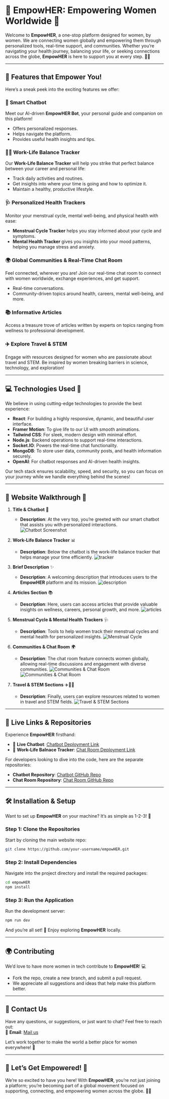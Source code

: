 # 🌸 **EmpowHER: Empowering Women Worldwide** 🌸

Welcome to **EmpowHER**, a one-stop platform designed for women, by women. We are connecting women globally and empowering them through personalized tools, real-time support, and communities. Whether you’re navigating your health journey, balancing your life, or seeking connections across the globe, **EmpowHER** is here to support you at every step. 💪✨

---

## 🚀 **Features that Empower You!**

Here’s a sneak peek into the exciting features we offer:

### 🤖 **Smart Chatbot**  
Meet our AI-driven **EmpowHER Bot**, your personal guide and companion on this platform!  
- Offers personalized responses.  
- Helps navigate the platform.
- Provides useful health insights and tips.

### 🧘‍♀️ **Work-Life Balance Tracker**  
Our **Work-Life Balance Tracker** will help you strike that perfect balance between your career and personal life:  
- Track daily activities and routines.  
- Get insights into where your time is going and how to optimize it.  
- Maintain a healthy, productive lifestyle.

### 🩺 **Personalized Health Trackers**  
Monitor your menstrual cycle, mental well-being, and physical health with ease:
- **Menstrual Cycle Tracker** helps you stay informed about your cycle and symptoms.  
- **Mental Health Tracker** gives you insights into your mood patterns, helping you manage stress and anxiety.

### 🌍 **Global Communities & Real-Time Chat Room**  
Feel connected, wherever you are! Join our real-time chat room to connect with women worldwide, exchange experiences, and get support.  
- Real-time conversations.  
- Community-driven topics around health, careers, mental well-being, and more.

### 📚 **Informative Articles**  
Access a treasure trove of articles written by experts on topics ranging from wellness to professional development.  

### ✈️ **Explore Travel & STEM**  
Engage with resources designed for women who are passionate about travel and STEM. Be inspired by women breaking barriers in science, technology, and exploration!

---

## 💻 **Technologies Used** 🔧

We believe in using cutting-edge technologies to provide the best experience:

- **React**: For building a highly responsive, dynamic, and beautiful user interface.
- **Framer Motion**: To give life to our UI with smooth animations.  
- **Tailwind CSS**: For sleek, modern design with minimal effort.  
- **Node.js**: Backend operations to support real-time interactions.
- **Socket.IO**: Powers the real-time chat functionality.
- **MongoDB**: To store user data, community posts, and health information securely.  
- **OpenAI**: For chatbot responses and AI-driven health insights.

Our tech stack ensures scalability, speed, and security, so you can focus on your journey while we handle everything behind the scenes!

---


## 📸 **Website Walkthrough** 🌟

1. **Title & Chatbot** 🤖  
   - **Description**: At the very top, you’re greeted with our smart chatbot that assists you with personalized interactions.
    ![Chatbot Screenshot](./screenshota/1.png)

2. **Work-Life Balance Tracker** 📊  
   - **Description**: Below the chatbot is the work-life balance tracker that helps manage your time efficiently.
    ![tracker](./screenshota/1.png)


3. **Brief Description** ✨  
   - **Description**: A welcoming description that introduces users to the **EmpowHER** platform and its mission.
   ![description](./screenshota/1.png)


4. **Articles Section** 📚  
   - **Description**: Here, users can access articles that provide valuable insights on wellness, careers, personal growth, and more.
   ![articles](./screenshota/1.png)

5. **Menstrual Cycle & Mental Health Trackers** 🩺  
   - **Description**: Tools to help women track their menstrual cycles and mental health for personalized insights.
    ![Menstrual Cycle](./screenshota/1.png)


6. **Communities & Chat Room** 🌍  
   - **Description**: The chat room feature connects women globally, allowing real-time discussions and engagement with diverse communities.
    ![Communities & Chat Room](./screenshota/1.png)
    ![Communities & Chat Room](./screenshota/1.png)

7. **Travel & STEM Sections** ✈️👩‍🔬  
   - **Description**: Finally, users can explore resources related to women in travel and STEM fields.
   ![Travel & STEM Sections](./screenshota/1.png)

---



## 🔗 **Live Links & Repositories**

Experience **EmpowHER** firsthand:

- 🤖 **Live Chatbot**: [Chatbot Deployment Link](https://ai-women-health-assisstant.vercel.app/)
- 💬 **Work-Life Balnace Tracker**: [Chat Room Deployment Link](https://balance-tracker-nine.vercel.app/)

For developers looking to dive into the code, here are the separate repositories:

- **Chatbot Repository**: [Chatbot GitHub Repo](https://github.com/Aisha-Fathima/ai-women-health-assisstant)  
- **Chat Room Repository**: [Chat Room GitHub Repo](https://github.com/Aisha-Fathima/chat_room-main)

---

## 🛠️ **Installation & Setup**

Want to set up **EmpowHER** on your machine? It’s as simple as 1-2-3! 🚀

### Step 1: Clone the Repositories  
Start by cloning the main website repo:
```bash
git clone https://github.com/your-username/empowHER.git
```

### Step 2: Install Dependencies  
Navigate into the project directory and install the required packages:
```bash
cd empowHER
npm install
```

### Step 3: Run the Application  
Run the development server:
```bash
npm run dev
```

And you’re all set! 🚀 Enjoy exploring **EmpowHER** locally.

---

## 🌍 **Contributing**

We’d love to have more women in tech contribute to **EmpowHER**! 💻  
- Fork the repo, create a new branch, and submit a pull request.  
- We appreciate all suggestions and ideas that help make this platform better.

---

## 💬 **Contact Us**

Have any questions, or suggestions, or just want to chat? Feel free to reach out:  
📧 **Email**: [Mail us ](mailto:youremail@example.com)

Let’s work together to make the world a better place for women everywhere! 🌟

---

## 🎉 **Let’s Get Empowered!** 🎉

We’re so excited to have you here! With **EmpowHER**, you’re not just joining a platform; you’re becoming part of a global movement focused on supporting, connecting, and empowering women across the globe. 💪🌸

